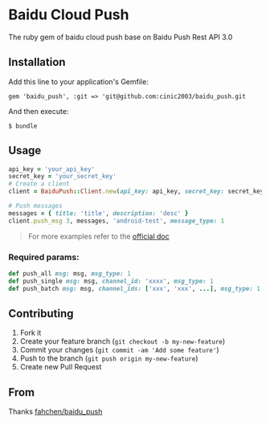 # Baidu Cloud Push

The ruby gem of baidu cloud push base on Baidu Push Rest API 3.0

## Installation

Add this line to your application's Gemfile:

    gem 'baidu_push', :git => 'git@github.com:cinic2003/baidu_push.git

And then execute:

    $ bundle


## Usage

```ruby
api_key = 'your_api_key'
secret_key = 'your_secret_key'
# Create a client
client = BaiduPush::Client.new(api_key: api_key, secret_key: secret_key)

# Push messages
messages = { title: 'title', description: 'desc' }
client.push_msg 3, messages, 'android-test', message_type: 1
```
>For more examples refer to the [official doc](http://push.baidu.com/doc/restapi/restapi)

### Required params:
```ruby
def push_all msg: msg, msg_type: 1
def push_single msg: msg, channel_id: 'xxxx', msg_type: 1
def push_batch msg: msg, channel_ids: ['xxx', 'xxx', ...], msg_type: 1
```

## Contributing

1. Fork it
2. Create your feature branch (`git checkout -b my-new-feature`)
3. Commit your changes (`git commit -am 'Add some feature'`)
4. Push to the branch (`git push origin my-new-feature`)
5. Create new Pull Request

## From
Thanks [fahchen/baidu_push](https://github.com/fahchen/baidu_push.git)
